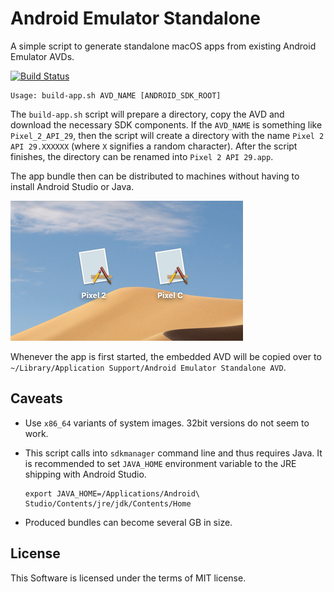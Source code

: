 # Android Emulator Standalone

A simple script to generate standalone macOS apps from existing Android Emulator AVDs.

[![Build Status](https://travis-ci.org/znerol/android-emulator-standalone.svg?branch=master)](https://travis-ci.org/znerol/android-emulator-standalone)

```
Usage: build-app.sh AVD_NAME [ANDROID_SDK_ROOT]
```

The `build-app.sh` script will prepare a directory, copy the AVD and download the necessary SDK components. If the `AVD_NAME` is something like `Pixel_2_API_29`, then the script will create a directory with the name `Pixel 2 API 29.XXXXXX` (where `X` signifies a random character). After the script finishes, the directory can be renamed into `Pixel 2 API 29.app`.

The app bundle then can be distributed to machines without having to install Android Studio or Java.

![Screenshot](./screenshot.png)

Whenever the app is first started, the embedded AVD will be copied over to `~/Library/Application Support/Android Emulator Standalone AVD`.

## Caveats

* Use `x86_64` variants of system images. 32bit versions do not seem to work.

* This script calls into `sdkmanager` command line and thus requires Java. It is recommended to set `JAVA_HOME` environment variable to the JRE shipping with Android Studio.

  ```
  export JAVA_HOME=/Applications/Android\ Studio/Contents/jre/jdk/Contents/Home
  ```

* Produced bundles can become several GB in size.

## License

This Software is licensed under the terms of MIT license.
